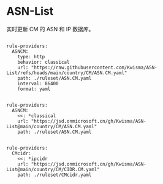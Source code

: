 
# ASN-List

实时更新 CM 的 ASN 和 IP 数据库。

<pre><code class="language-javascript">
rule-providers:
  ASNCM:
    type: http
    behavior: classical
    url: "https://raw.githubusercontent.com/Kwisma/ASN-List/refs/heads/main/country/CM/ASN.CM.yaml"
    path: ./ruleset/ASN.CM.yaml
    interval: 86400
    format: yaml
</code></pre>

<pre><code class="language-javascript">
rule-providers:
  ASNCM:
    <<: *classical
    url: "https://jsd.onmicrosoft.cn/gh/Kwisma/ASN-List@main/country/CM/ASN.CM.yaml"
    path: ./ruleset/ASN.CM.yaml
</code></pre>

<pre><code class="language-javascript">
rule-providers:
  CMcidr:
    <<: *ipcidr
    url: "https://jsd.onmicrosoft.cn/gh/Kwisma/ASN-List@main/country/CM/CIDR.CM.yaml"
    path: ./ruleset/CMcidr.yaml
</code></pre>